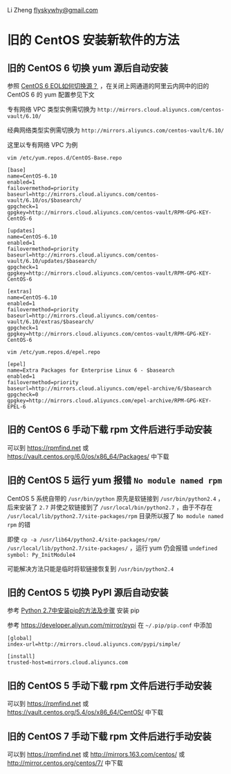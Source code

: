 Li Zheng <flyskywhy@gmail.com>

# 旧的 CentOS 安装新软件的方法
## 旧的 CentOS 6 切换 yum 源后自动安装
参照 [CentOS 6 EOL如何切换源？](https://help.aliyun.com/zh/ecs/user-guide/change-the-centos-6-source-address) ，在关闭上网通道的阿里云内网中的旧的 CentOS 6 的 yum 配置参见下文

专有网络 VPC 类型实例需切换为 `http://mirrors.cloud.aliyuncs.com/centos-vault/6.10/`

经典网络类型实例需切换为 `http://mirrors.aliyuncs.com/centos-vault/6.10/`

这里以专有网络 VPC 为例

    vim /etc/yum.repos.d/CentOS-Base.repo


```
[base]
name=CentOS-6.10
enabled=1
failovermethod=priority
baseurl=http://mirrors.cloud.aliyuncs.com/centos-vault/6.10/os/$basearch/
gpgcheck=1
gpgkey=http://mirrors.cloud.aliyuncs.com/centos-vault/RPM-GPG-KEY-CentOS-6

[updates]
name=CentOS-6.10
enabled=1
failovermethod=priority
baseurl=http://mirrors.cloud.aliyuncs.com/centos-vault/6.10/updates/$basearch/
gpgcheck=1
gpgkey=http://mirrors.cloud.aliyuncs.com/centos-vault/RPM-GPG-KEY-CentOS-6

[extras]
name=CentOS-6.10
enabled=1
failovermethod=priority
baseurl=http://mirrors.cloud.aliyuncs.com/centos-vault/6.10/extras/$basearch/
gpgcheck=1
gpgkey=http://mirrors.cloud.aliyuncs.com/centos-vault/RPM-GPG-KEY-CentOS-6
```

    vim /etc/yum.repos.d/epel.repo

```
[epel]
name=Extra Packages for Enterprise Linux 6 - $basearch
enabled=1
failovermethod=priority
baseurl=http://mirrors.cloud.aliyuncs.com/epel-archive/6/$basearch
gpgcheck=0
gpgkey=http://mirrors.cloud.aliyuncs.com/epel-archive/RPM-GPG-KEY-EPEL-6
```

## 旧的 CentOS 6 手动下载 rpm 文件后进行手动安装
可以到 <https://rpmfind.net> 或 <https://vault.centos.org/6.0/os/x86_64/Packages/> 中下载

## 旧的 CentOS 5 运行 yum 报错 `No module named rpm`
CentOS 5 系统自带的 `/usr/bin/python` 原先是软链接到 `/usr/bin/python2.4` ，后来安装了 `2.7` 并使之软链接到了 `/usr/local/bin/python2.7` ，由于不存在 `/usr/local/lib/python2.7/site-packages/rpm` 目录所以报了 `No module named rpm` 的错

即使 `cp -a /usr/lib64/python2.4/site-packages/rpm/ /usr/local/lib/python2.7/site-packages/` ，运行 yum 仍会报错 `undefined symbol: Py_InitModule4`

可能解决方法只能是临时将软链接恢复到 `/usr/bin/python2.4`

## 旧的 CentOS 5 切换 PyPI 源后自动安装
参考 [Python 2.7中安装pip的方法及步骤](https://www.cjavapy.com/article/826/) 安装 pip

参考 <https://developer.aliyun.com/mirror/pypi> 在 `~/.pip/pip.conf` 中添加
```
[global]
index-url=http://mirrors.cloud.aliyuncs.com/pypi/simple/

[install]
trusted-host=mirrors.cloud.aliyuncs.com
```

## 旧的 CentOS 5 手动下载 rpm 文件后进行手动安装
可以到 <https://rpmfind.net> 或 <https://vault.centos.org/5.4/os/x86_64/CentOS/> 中下载

## 旧的 CentOS 7 手动下载 rpm 文件后进行手动安装
可以到 <https://rpmfind.net> 或 <http://mirrors.163.com/centos/> 或 <http://mirror.centos.org/centos/7/> 中下载
